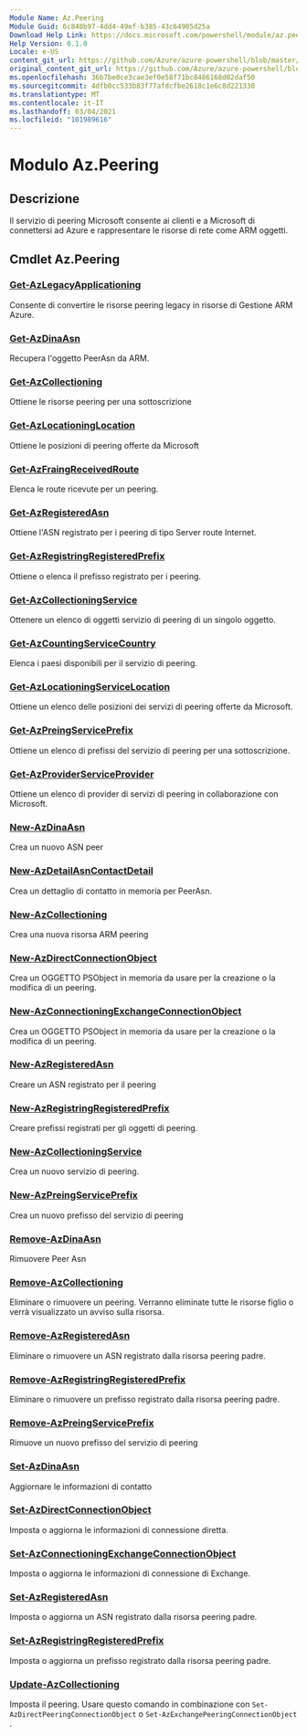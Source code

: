 ```yaml
---
Module Name: Az.Peering
Module Guid: 6c848b97-4dd4-49ef-b385-43c64905d25a
Download Help Link: https://docs.microsoft.com/powershell/module/az.peering.md
Help Version: 0.1.0
Locale: e-US
content_git_url: https://github.com/Azure/azure-powershell/blob/master/src/Peering/Peering/help/Az.Peering.md
original_content_git_url: https://github.com/Azure/azure-powershell/blob/master/src/Peering/Peering/help/Az.Peering.md
ms.openlocfilehash: 36b7be0ce3cae3ef0e58f71bc8486168d02daf50
ms.sourcegitcommit: 4dfb0cc533b83f77afdcfbe2618c1e6c8d221330
ms.translationtype: MT
ms.contentlocale: it-IT
ms.lasthandoff: 03/04/2021
ms.locfileid: "101989616"
---
```

# Modulo Az.Peering
## Descrizione
Il servizio di peering Microsoft consente ai clienti e a Microsoft di connettersi ad Azure e rappresentare le risorse di rete come ARM oggetti.

## Cmdlet Az.Peering
### [Get-AzLegacyApplicationing](Get-AzLegacyPeering.md)
Consente di convertire le risorse peering legacy in risorse di Gestione ARM Azure. 

### [Get-AzDinaAsn](Get-AzPeerAsn.md)
Recupera l'oggetto PeerAsn da ARM.

### [Get-AzCollectioning](Get-AzPeering.md)
Ottiene le risorse peering per una sottoscrizione

### [Get-AzLocationingLocation](Get-AzPeeringLocation.md)
Ottiene le posizioni di peering offerte da Microsoft

### [Get-AzFraingReceivedRoute](Get-AzPeeringReceivedRoute.md)
Elenca le route ricevute per un peering.

### [Get-AzRegisteredAsn](Get-AzPeeringRegisteredAsn.md)
Ottiene l'ASN registrato per i peering di tipo Server route Internet.

### [Get-AzRegistringRegisteredPrefix](Get-AzPeeringRegisteredPrefix.md)
Ottiene o elenca il prefisso registrato per i peering.

### [Get-AzCollectioningService](Get-AzPeeringService.md)
Ottenere un elenco di oggetti servizio di peering di un singolo oggetto.

### [Get-AzCountingServiceCountry](Get-AzPeeringServiceCountry.md)
Elenca i paesi disponibili per il servizio di peering.

### [Get-AzLocationingServiceLocation](Get-AzPeeringServiceLocation.md)
Ottiene un elenco delle posizioni dei servizi di peering offerte da Microsoft.

### [Get-AzPreingServicePrefix](Get-AzPeeringServicePrefix.md)
Ottiene un elenco di prefissi del servizio di peering per una sottoscrizione.

### [Get-AzProviderServiceProvider](Get-AzPeeringServiceProvider.md)
Ottiene un elenco di provider di servizi di peering in collaborazione con Microsoft.

### [New-AzDinaAsn](New-AzPeerAsn.md)
Crea un nuovo ASN peer 

### [New-AzDetailAsnContactDetail](New-AzPeerAsnContactDetail.md)
Crea un dettaglio di contatto in memoria per PeerAsn. 

### [New-AzCollectioning](New-AzPeering.md)
Crea una nuova risorsa ARM peering

### [New-AzDirectConnectionObject](New-AzPeeringDirectConnectionObject.md)
Crea un OGGETTO PSObject in memoria da usare per la creazione o la modifica di un peering.

### [New-AzConnectioningExchangeConnectionObject](New-AzPeeringExchangeConnectionObject.md)
Crea un OGGETTO PSObject in memoria da usare per la creazione o la modifica di un peering.

### [New-AzRegisteredAsn](New-AzPeeringRegisteredAsn.md)
Creare un ASN registrato per il peering

### [New-AzRegistringRegisteredPrefix](New-AzPeeringRegisteredPrefix.md)
Creare prefissi registrati per gli oggetti di peering.

### [New-AzCollectioningService](New-AzPeeringService.md)
Crea un nuovo servizio di peering.

### [New-AzPreingServicePrefix](New-AzPeeringServicePrefix.md)
Crea un nuovo prefisso del servizio di peering

### [Remove-AzDinaAsn](Remove-AzPeerAsn.md)
Rimuovere Peer Asn

### [Remove-AzCollectioning](Remove-AzPeering.md)
Eliminare o rimuovere un peering. Verranno eliminate tutte le risorse figlio o verrà visualizzato un avviso sulla risorsa.

### [Remove-AzRegisteredAsn](Remove-AzPeeringRegisteredAsn.md)
Eliminare o rimuovere un ASN registrato dalla risorsa peering padre.

### [Remove-AzRegistringRegisteredPrefix](Remove-AzPeeringRegisteredPrefix.md)
Eliminare o rimuovere un prefisso registrato dalla risorsa peering padre.

### [Remove-AzPreingServicePrefix](Remove-AzPeeringServicePrefix.md)
Rimuove un nuovo prefisso del servizio di peering

### [Set-AzDinaAsn](Set-AzPeerAsn.md)
Aggiornare le informazioni di contatto

### [Set-AzDirectConnectionObject](Set-AzPeeringDirectConnectionObject.md)
Imposta o aggiorna le informazioni di connessione diretta. 

### [Set-AzConnectioningExchangeConnectionObject](Set-AzPeeringExchangeConnectionObject.md)
Imposta o aggiorna le informazioni di connessione di Exchange. 

### [Set-AzRegisteredAsn](Set-AzPeeringRegisteredAsn.md)
Imposta o aggiorna un ASN registrato dalla risorsa peering padre.

### [Set-AzRegistringRegisteredPrefix](Set-AzPeeringRegisteredPrefix.md)
Imposta o aggiorna un prefisso registrato dalla risorsa peering padre.

### [Update-AzCollectioning](Update-AzPeering.md)
Imposta il peering. Usare questo comando in combinazione con `Set-AzDirectPeeringConnectionObject` o `Set-AzExchangePeeringConnectionObject` .

